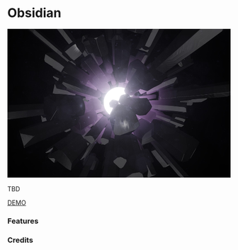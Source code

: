 # Obsidian

![obsidian screenshot](https://github.com/robert-leitl/obsidian/blob/main/cover.jpg?raw=true)

TBD

[DEMO](https://robert-leitl.github.io/obsidian/dist/?debug=true)

### Features

### Credits
